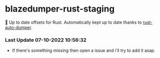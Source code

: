 # blazedumper-rust-staging

🚀 Up to date offsets for Rust. Automatically kept up to date thanks to [rust-auto-dumper](https://github.com/Akandesh/rust-auto-dumper).


### Last Update 07-10-2022 10:56:32
- If there's something missing then open a issue and i'll try to add it asap.